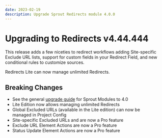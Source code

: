 ```yaml
---
date: 2023-02-19
description: Upgrade Sprout Redirects module 4.0.0
---
```


# Upgrading to Redirects v4.44.444

This release adds a few niceties to redirect workflows adding Site-specific Exclude URL lists, support for custom fields in your Redirect Field, and new conditional rules to customize sources.

Redirects Lite can now manage unlimited Redirects.

## Breaking Changes

- See the general [upgrade guide][#400-framework] for Sprout Modules to 4.0
- Lite Edition now allows managing unlimited Redirects
- Global Excluded URLs (available in the Lite edition) can now be managed in Project Config
- Site-specific Excluded URLs and are now a Pro feature
- Exclude URL Element Actions are now a Pro feature
- Status Update Element Actions are now a Pro feature

[#400-framework]: ../updates/4.0.0-framework.md
